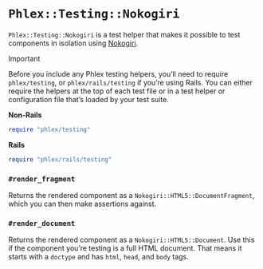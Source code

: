 # `Phlex::Testing::Nokogiri`

`Phlex::Testing::Nokogiri` is a test helper that makes it possible to test components in isolation using [Nokogiri](https://nokogiri.org).

> [!IMPORTANT]
> Before you include any Phlex testing helpers, you’ll need to require `phlex/testing`, or `phlex/rails/testing` if you’re using Rails. You can either require the helpers at the top of each test file or in a test helper or configuration file that’s loaded by your test suite.
>
> **Non-Rails**
>
> ```ruby
> require "phlex/testing"
> ```
>
> **Rails**
>
> ```ruby
> require "phlex/rails/testing"
> ```

### `#render_fragment`

Returns the rendered component as a `Nokogiri::HTML5::DocumentFragment`, which you can then make assertions against.

### `#render_document`

Returns the rendered component as a `Nokogiri::HTML5::Document`. Use this if the component you’re testing is a full HTML document. That means it starts with a `doctype` and has `html`, `head`, and `body` tags.
